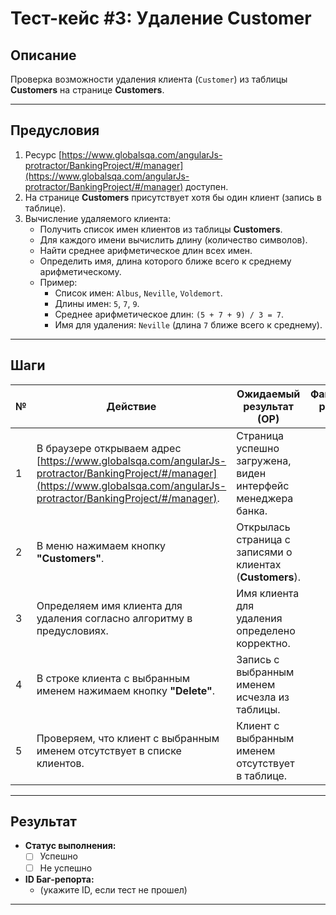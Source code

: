 # Тест-кейс #3: Удаление Customer

## Описание
Проверка возможности удаления клиента (`Customer`) из таблицы **Customers** на странице **Customers**.

---

## Предусловия
1. Ресурс [https://www.globalsqa.com/angularJs-protractor/BankingProject/#/manager](https://www.globalsqa.com/angularJs-protractor/BankingProject/#/manager) доступен.
2. На странице **Customers** присутствует хотя бы один клиент (запись в таблице).
3. Вычисление удаляемого клиента:
   - Получить список имен клиентов из таблицы **Customers**.
   - Для каждого имени вычислить длину (количество символов).
   - Найти среднее арифметическое длин всех имен.
   - Определить имя, длина которого ближе всего к среднему арифметическому.
   - Пример:
     - Список имен: `Albus`, `Neville`, `Voldemort`.
     - Длины имен: `5`, `7`, `9`.
     - Среднее арифметическое длин: `(5 + 7 + 9) / 3 = 7`.
     - Имя для удаления: `Neville` (длина `7` ближе всего к среднему).

---

## Шаги

| № | Действие                                                                 | Ожидаемый результат (ОР)                                              | Фактический результат (ФР) |
|---|--------------------------------------------------------------------------|-----------------------------------------------------------------------|----------------------------|
| 1 | В браузере открываем адрес [https://www.globalsqa.com/angularJs-protractor/BankingProject/#/manager](https://www.globalsqa.com/angularJs-protractor/BankingProject/#/manager). | Страница успешно загружена, виден интерфейс менеджера банка.          |                            |
| 2 | В меню нажимаем кнопку **"Customers"**.                                  | Открылась страница с записями о клиентах (**Customers**).             |                            |
| 3 | Определяем имя клиента для удаления согласно алгоритму в предусловиях.   | Имя клиента для удаления определено корректно.                       |                            |
| 4 | В строке клиента с выбранным именем нажимаем кнопку **"Delete"**.        | Запись с выбранным именем исчезла из таблицы.                         |                            |
| 5 | Проверяем, что клиент с выбранным именем отсутствует в списке клиентов. | Клиент с выбранным именем отсутствует в таблице.                      |                            |

---

## Результат
- **Статус выполнения:**  
  - [ ] Успешно  
  - [ ] Не успешно  

- **ID Баг-репорта:**  
  - (укажите ID, если тест не прошел)

---
